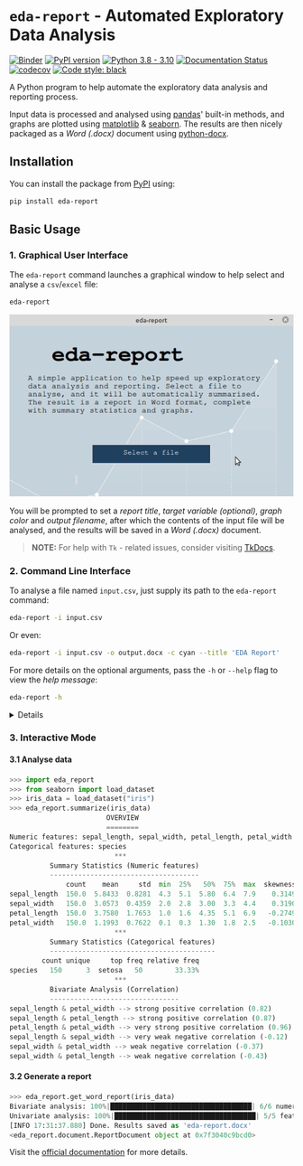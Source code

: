 # `eda-report` - Automated Exploratory Data Analysis

[![Binder](https://mybinder.org/badge_logo.svg)](https://mybinder.org/v2/gh/Tim-Abwao/eda-report/HEAD?filepath=eda-report-basics.ipynb)
[![PyPI version](https://badge.fury.io/py/eda-report.svg)](https://badge.fury.io/py/eda-report)
[![Python 3.8 - 3.10](https://github.com/Tim-Abwao/eda-report/actions/workflows/test-python3.8-3.10.yml/badge.svg)](https://github.com/Tim-Abwao/eda-report/actions/workflows/test-python3.8-3.10.yml)
[![Documentation Status](https://readthedocs.org/projects/eda-report/badge/?version=latest)](https://eda-report.readthedocs.io/en/latest/?badge=latest)
[![codecov](https://codecov.io/gh/Tim-Abwao/eda-report/branch/main/graph/badge.svg?token=KNQD8XZCWG)](https://codecov.io/gh/Tim-Abwao/eda-report)
[![Code style: black](https://img.shields.io/badge/code%20style-black-000000.svg)](https://github.com/psf/black)

A Python program to help automate the exploratory data analysis and reporting process.

Input data is processed and analysed using [pandas][pandas]' built-in methods, and graphs are plotted using [matplotlib][matplotlib] & [seaborn][seaborn]. The results are then nicely packaged as a *Word (.docx)* document using [python-docx][python-docx].

## Installation

You can install the package from [PyPI][eda-report-pypi] using:

```bash
pip install eda-report
```

## Basic Usage

### 1. Graphical User Interface

The `eda-report` command launches a graphical window to help select and analyse a `csv`/`excel` file:

```bash
eda-report
```

![screencast of the gui][screencast]

You will be prompted to set a *report title*, *target variable (optional)*, *graph color* and *output filename*, after which the contents of the input file will be analysed, and the results will be saved in a *Word (.docx)* document.

>**NOTE:** For help with `Tk` - related issues, consider visiting [TkDocs][tkdocs].

### 2. Command Line Interface

To analyse a file named `input.csv`, just supply its path to the `eda-report` command:

```bash
eda-report -i input.csv
```

Or even:

```bash
eda-report -i input.csv -o output.docx -c cyan --title 'EDA Report'
```

For more details on the optional arguments, pass the `-h` or `--help` flag to view the *help message*:

```bash
eda-report -h
```

<details>

```bash
usage: eda-report [-h] [-i INFILE] [-o OUTFILE] [-t TITLE] [-c COLOR]
                  [-T TARGET]

Automatically analyse data and generate reports. A graphical user interface
will be launched if none of the optional arguments is specified.

optional arguments:
  -h, --help            show this help message and exit
  -i INFILE, --infile INFILE
                        A .csv or .xlsx file to analyse.
  -o OUTFILE, --outfile OUTFILE
                        The output name for analysis results (default: eda-
                        report.docx)
  -t TITLE, --title TITLE
                        The top level heading for the report (default:
                        Exploratory Data Analysis Report)
  -c COLOR, --color COLOR
                        The color to apply to graphs (default: cyan)
  -T TARGET, --target TARGET
                        The target variable (dependent feature), used to
                        color-code plotted values. An integer value is treated
                        as a column index, whereas a string is treated as a
                        column label.
```

</details>

### 3. Interactive Mode

#### 3.1 Analyse data

```python
>>> import eda_report
>>> from seaborn import load_dataset
>>> iris_data = load_dataset("iris")
>>> eda_report.summarize(iris_data)
                        OVERVIEW
                        ========
Numeric features: sepal_length, sepal_width, petal_length, petal_width
Categorical features: species
                          ***
          Summary Statistics (Numeric features)
          -------------------------------------
              count    mean     std  min  25%   50%  75%  max  skewness  kurtosis
sepal_length  150.0  5.8433  0.8281  4.3  5.1  5.80  6.4  7.9    0.3149   -0.5521
sepal_width   150.0  3.0573  0.4359  2.0  2.8  3.00  3.3  4.4    0.3190    0.2282
petal_length  150.0  3.7580  1.7653  1.0  1.6  4.35  5.1  6.9   -0.2749   -1.4021
petal_width   150.0  1.1993  0.7622  0.1  0.3  1.30  1.8  2.5   -0.1030   -1.3406
                          ***
          Summary Statistics (Categorical features)
          -----------------------------------------
        count unique     top freq relative freq
species   150      3  setosa   50        33.33%
                          ***
          Bivariate Analysis (Correlation)
          --------------------------------
sepal_length & petal_width --> strong positive correlation (0.82)
sepal_length & petal_length --> strong positive correlation (0.87)
petal_length & petal_width --> very strong positive correlation (0.96)
sepal_length & sepal_width --> very weak negative correlation (-0.12)
sepal_width & petal_width --> weak negative correlation (-0.37)
sepal_width & petal_length --> weak negative correlation (-0.43)
```

#### 3.2 Generate a report

```python
>>> eda_report.get_word_report(iris_data)
Bivariate analysis: 100%|███████████████████████████████████| 6/6 numeric pairs.
Univariate analysis: 100%|███████████████████████████████████| 5/5 features.
[INFO 17:31:37.880] Done. Results saved as 'eda-report.docx'
<eda_report.document.ReportDocument object at 0x7f3040c9bcd0>
```

Visit the [official documentation][docs] for more details.

[pandas]: https://pandas.pydata.org/
[matplotlib]: https://matplotlib.org/
[seaborn]: https://seaborn.pydata.org/
[python-docx]: https://python-docx.readthedocs.io/en/latest/
[eda-report-pypi]: https://pypi.org/project/eda-report/
[screencast]: https://raw.githubusercontent.com/Tim-Abwao/eda-report/dev/docs/source/_static/screencast.gif
[docs]: https://eda-report.readthedocs.io/
[tkdocs]: https://tkdocs.com/index.html
